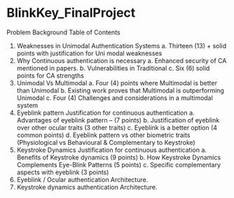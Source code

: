 # BlinkKey_FinalProject

Problem Background
Table of Contents
01.	Weaknesses in Unimodal Authentication Systems
    a.	Thirteen (13) + solid points with justification for Uni modal weaknesses
02.	Why Continuous authentication is necessary 
    a.	Enhanced security of CA mentioned in papers.
    b.	Vulnerabilities in Traditional
    c.	Six (6) solid points for CA strengths
03.	Unimodal Vs Multimodal
    a.	Four (4) points where Multimodal is better than Unimodal
    b.	Existing work proves that Multimodal is outperforming Unimodal
    c.	Four (4) Challenges and considerations in a multimodal system
04.	Eyeblink pattern Justification for continuous authentication
    a.	Advantages of eyeblink pattern – (7 points)
    b.	Justification of eyeblink over other ocular traits (3 other traits)
    c.	Eyeblink is a better option (4 common points)
    d.	Eyeblink pattern vs other biometric traits (Physiological vs Behavioural & Complementary to Keystroke)
05.	Keystroke Dynamics Justification for continuous authentication
    a.	Benefits of Keystroke dynamics (9 points)
    b.	How Keystroke Dynamics Complements Eye-Blink Patterns (5 points)
    c.	Specific complementary aspects with eyeblink (3 points)
06.	Eyeblink / Ocular authentication Architecture.
07.	Keystroke dynamics authentication Architecture.
